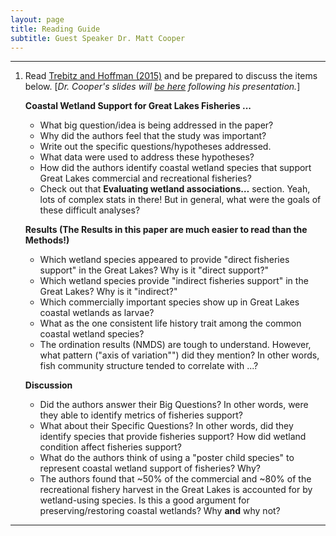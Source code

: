 ```yaml
---
layout: page
title: Reading Guide
subtitle: Guest Speaker Dr. Matt Cooper
---
```


----

1. Read [Trebitz and Hoffman (2015)](Trebitz_Hoffman_TAFS2015.pdf) and be prepared to discuss the items below. [*Dr. Cooper's slides will [be here]() following his presentation.*]

    **Coastal Wetland Support for Great Lakes Fisheries ...**
    * What big question/idea is being addressed in the paper?
    * Why did the authors feel that the study was important?
    * Write out the specific questions/hypotheses addressed.
    * What data were used to address these hypotheses?
    * How did the authors identify coastal wetland species that support Great Lakes commercial and recreational fisheries?
    * Check out that **Evaluating wetland associations…** section. Yeah, lots of complex stats in there! But in general, what were the goals of these difficult analyses?
    
    **Results (The Results in this paper are much easier to read than the Methods!)**
    * Which wetland species appeared to provide "direct fisheries support" in the Great Lakes? Why is it "direct support?"
    * Which wetland species provide "indirect fisheries support" in the Great Lakes?  Why is it "indirect?"
    * Which commercially important species show up in Great Lakes coastal wetlands as larvae?
    * What as the one consistent life history trait among the common coastal wetland species?
    * The ordination results (NMDS) are tough to understand. However, what pattern ("axis of variation"") did they mention? In other words, fish community structure tended to correlate with ...?
    
    **Discussion**
    * Did the authors answer their Big Questions?  In other words, were they able to identify metrics of fisheries support?
    * What about their Specific Questions?  In other words, did they identify species that provide fisheries support? How did wetland condition affect fisheries support?
    * What do the authors think of using a "poster child species" to represent coastal wetland support of fisheries? Why?
    * The authors found that ~50% of the commercial and ~80% of the recreational fishery harvest in the Great Lakes is accounted for by wetland-using species. Is this a good argument for preserving/restoring coastal wetlands? Why **and** why not?

----
